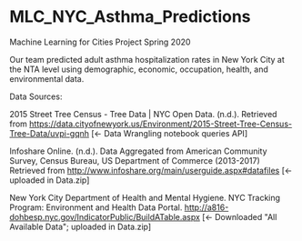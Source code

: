# MLC_NYC_Asthma_Predictions
Machine Learning for Cities Project Spring 2020

Our team predicted adult asthma hospitalization rates in New York City at the NTA level using demographic, economic, occupation, health, and environmental data.

Data Sources:

2015 Street Tree Census - Tree Data | NYC Open Data. (n.d.). Retrieved from
https://data.cityofnewyork.us/Environment/2015-Street-Tree-Census-Tree-Data/uvpi-gqnh [<- Data Wrangling notebook queries API]

Infoshare Online. (n.d.). Data Aggregated from American Community Survey, Census Bureau,
US Department of Commerce (2013-2017) Retrieved from
http://www.infoshare.org/main/userguide.aspx#datafiles [<- uploaded in Data.zip]

New York City Department of Health and Mental Hygiene. NYC Tracking Program:
Environment and Health Data Portal. 
http://a816-dohbesp.nyc.gov/IndicatorPublic/BuildATable.aspx [<- Downloaded "All Available Data"; uploaded in Data.zip]

